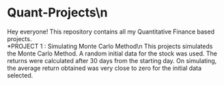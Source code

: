 # Quant-Projects\n
Hey everyone! This repository contains all my Quantitative Finance based projects.<br>
*PROJECT 1 : Simulating Monte Carlo Method\n
This projects simulateds the Monte Carlo Method. A random initial data for the stock was used. The returns were calculated after 30 days from the starting day. On simulating, the average return obtained was very close to zero for the initial data selected. 
